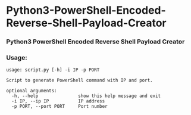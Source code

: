 # Python3-PowerShell-Encoded-Reverse-Shell-Payload-Creator
<h3>Python3 PowerShell Encoded Reverse Shell Payload Creator</h3>

<h3>Usage:</h3>

```
usage: script.py [-h] -i IP -p PORT

Script to generate PowerShell command with IP and port.

optional arguments:
  -h, --help               show this help message and exit
  -i IP, --ip IP           IP address
  -p PORT, --port PORT     Port number
```
